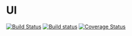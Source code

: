 # UI
[![Build Status](https://travis-ci.org/klapuch/UI.svg?branch=master)](https://travis-ci.org/klapuch/UI) [![Build status](https://ci.appveyor.com/api/projects/status/fjod1wyxbjquqnhk?svg=true)](https://ci.appveyor.com/project/facedown/ui) [![Coverage Status](https://coveralls.io/repos/github/klapuch/UI/badge.svg?branch=master)](https://coveralls.io/github/klapuch/UI?branch=master)

